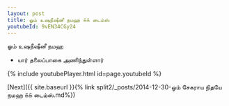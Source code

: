 ```yaml
---
layout: post
title: ஓம் உஷநீஷீனீ நமஹ ௧௧ டைம்ஸ்
youtubeId: 9vEN34CGy24
---
```

 
 
 ஓம் உஷநீஷீனீ நமஹ  
 
 -  யார் தலைப்பாகை அணிந்துள்ளார் 
 
  
 
  
 
 
 
 
 
 


{% include youtubePlayer.html id=page.youtubeId %}
 
[Next]({{ site.baseurl }}{% link  split2/_posts/2014-12-30-ஓம் சேகராய நிதயே நமஹ ௧௧ டைம்ஸ்.md%})
 
